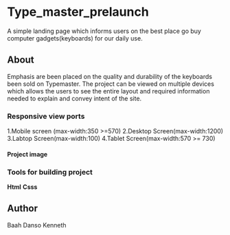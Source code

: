 # Type_master_prelaunch
A simple landing page which informs  users on the best place go buy computer gadgets(keyboards) for our daily use.

## About
Emphasis are been placed on the quality and durability of the keyboards been sold on Typemaster.
The project can be viewed on multiple devices which allows the users to see the entire layout and required information needed to explain and convey intent of the site.



### Responsive view ports
1.Mobile screen (max-width:350 >=570)
2.Desktop Screen(max-width:1200)
3.Labtop Screen(max-width:100)
4.Tablet Screen(max-width:570 >= 730)


#### Project image

### Tools for building project
**Html**
**Csss**

## Author
Baah Danso Kenneth